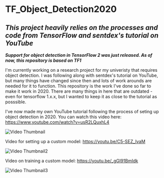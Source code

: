 # TF_Object_Detection2020

***This project heavily relies on the processes and code from TensorFlow and sentdex's tutorial on YouTube***
-------------------------------------------------------------------------------------------------------------
***Support for object detection in TensorFlow 2 was just released. As of now, this repository is based on TF1***

I'm currently working on a research project for my univeristy that requires object detection. I was following along with sentdex's tutorial on YouTube, but many things have changed since then and lots of work arounds are needed for it to function. This repository is the work I've done so far to make it work in 2020. There are many things in here that are outdated - even for tensorflow 1.x.x, but I wanted to keep it as close to the tutorial as posssible.

I've now made my own YouTube tutorial following the process of seting up object detection in 2020. You can watch this video here: https://www.youtube.com/watch?v=usR2LQuxhL4

![Video Thumbnail](https://github.com/Bengemon825/TF_Object_Detection2020/blob/master/other/tensorflow%20object%20detection%20tutorial.jpg)

Video for setting up a custom model: https://youtu.be/C5-SEZ_IvaM

![Video Thumbnail2](https://github.com/Bengemon825/TF_Object_Detection2020/blob/master/other/object%20detection%20-%20custom%20model.jpg)

Video on training a custom model: https://youtu.be/_gGI91BmIdk

![Video Thumbnail3](https://github.com/Bengemon825/TF_Object_Detection2020/blob/master/other/object%20detection%20-%20training.jpg)

